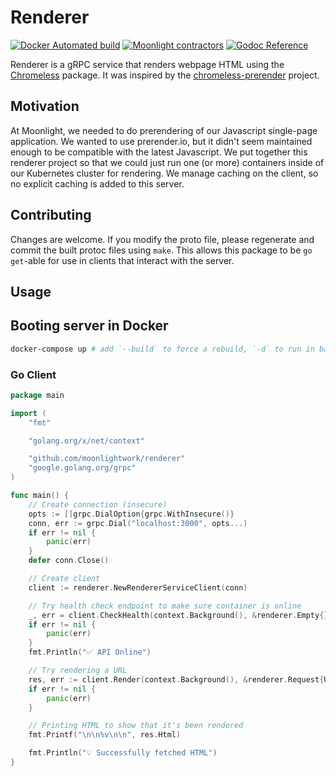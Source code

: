 # Renderer

[![Docker Automated build](https://img.shields.io/docker/automated/jrottenberg/ffmpeg.svg)](https://hub.docker.com/r/moonlightwork/renderer/) [![Moonlight contractors](https://www.moonlightwork.com/shields/moonlight.svg)](https://www.moonlightwork.com/?referredByUserID=1&referralProgram=maintainer&referrerName=the%20Moonlight%20team)
 [![Godoc Reference](https://godoc.org/github.com/moonlightwork/renderer?status.svg)](https://godoc.org/github.com/moonlightwork/renderer)

Renderer is a gRPC service that renders webpage HTML using the [Chromeless](https://github.com/graphcool/chromeless) package. It was inspired by the [chromeless-prerender](https://github.com/matteo-hertel/chromeless-prerender) project.

## Motivation

At Moonlight, we needed to do prerendering of our Javascript single-page application. We wanted to use prerender.io, but it didn't seem maintained enough to be compatible with the latest Javascript. We put together this renderer project so that we could just run one (or more) containers inside of our Kubernetes cluster for rendering. We manage caching on the client, so no explicit caching is added to this server.

## Contributing

Changes are welcome. If you modify the proto file, please regenerate and commit the built protoc files using `make`. This allows this package to be `go get`-able for use in clients that interact with the server.

## Usage

## Booting server in Docker

```sh
docker-compose up # add `--build` to force a rebuild, `-d` to run in background
```

### Go Client

```go
package main

import (
	"fmt"

	"golang.org/x/net/context"

	"github.com/moonlightwork/renderer"
	"google.golang.org/grpc"
)

func main() {
	// Create connection (insecure)
	opts := []grpc.DialOption{grpc.WithInsecure()}
	conn, err := grpc.Dial("localhost:3000", opts...)
	if err != nil {
		panic(err)
	}
	defer conn.Close()

	// Create client
	client := renderer.NewRendererServiceClient(conn)

	// Try health check endpoint to make sure container is online
	_, err = client.CheckHealth(context.Background(), &renderer.Empty{})
	if err != nil {
		panic(err)
	}
	fmt.Println("✅ API Online")

	// Try rendering a URL
	res, err := client.Render(context.Background(), &renderer.Request{Url: "https://www.moonlightwork.com/about"})
	if err != nil {
		panic(err)
	}

	// Printing HTML to show that it's been rendered
	fmt.Printf("\n\n%v\n\n", res.Html)

	fmt.Println("💡 Successfully fetched HTML")
}
```


